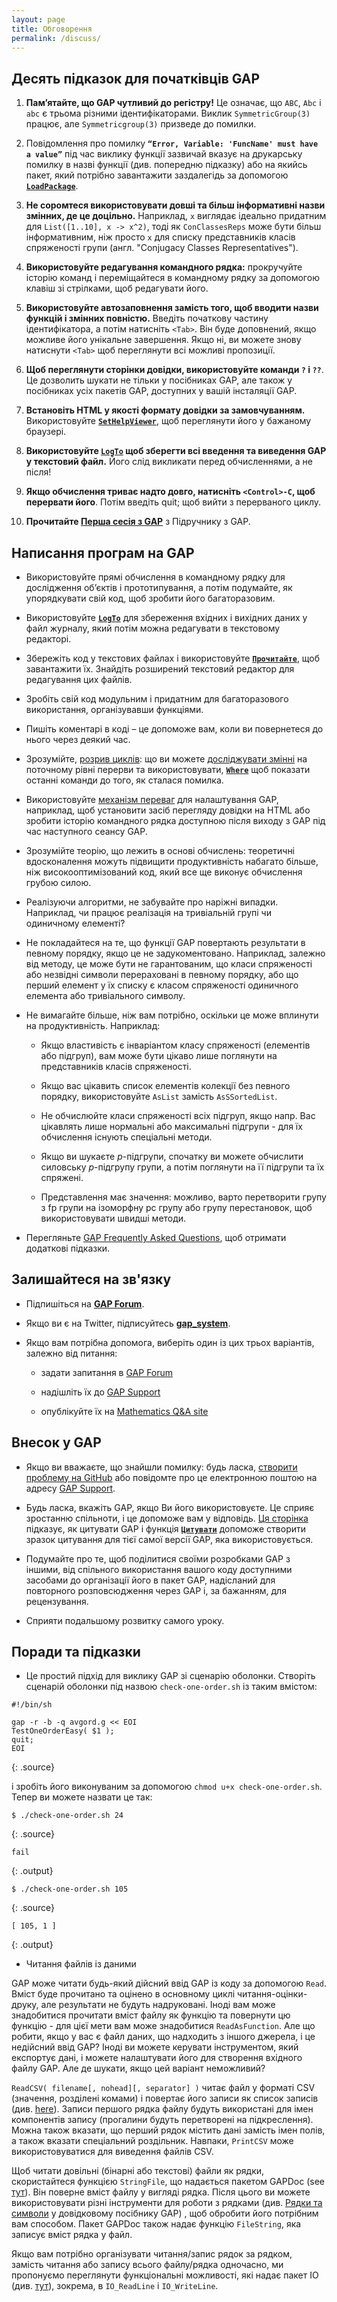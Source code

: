 ```yaml
---
layout: page
title: Обговорення
permalink: /discuss/
---
```


## Десять підказок для початківців GAP

1. **Пам’ятайте, що GAP чутливий до регістру!** Це означає, що `ABC`, `Abc` і `abc`
є трьома різними ідентифікаторами. Виклик `SymmetricGroup(3)` працює, але
`Symmetricgroup(3)` призведе до помилки.

2. Повідомлення про помилку **`“Error, Variable: 'FuncName' must have a value”`** під час
виклику функції зазвичай вказує на друкарську помилку в назві функції (див. попередню підказку)
або на якийсь пакет, який потрібно завантажити заздалегідь за допомогою
[**`LoadPackage`**](http://www.gap-system.org/Manuals/doc/ref/chap76.html#X79B373A77B29D1F5).

3. **Не соромтеся використовувати довші та більш інформативні назви змінних, де це
доцільно.** Наприклад, `x` виглядає ідеально придатним для `List([1..10], x -> x^2)`,
тоді як `ConClassesReps` може бути більш інформативним, ніж просто `x` для списку
представників класів спряженості групи (англ. "Conjugacy Classes Representatives").

4. **Використовуйте редагування командного рядка:** прокручуйте історію команд і переміщайтеся в
командному рядку за допомогою клавіш зі стрілками, щоб редагувати його.

5. **Використовуйте автозаповнення замість того, щоб вводити назви функцій і змінних повністю.**
Введіть початкову частину ідентифікатора, а потім натисніть `<Tab>`. Він буде доповнений, якщо можливе його унікальне завершення. Якщо ні, ви можете знову натиснути `<Tab>`
щоб переглянути всі можливі пропозиції.

6. **Щоб переглянути сторінки довідки, використовуйте команди `?` і `??`**. Це дозволить шукати не тільки
у посібниках GAP, але також у посібниках усіх пакетів GAP, доступних
у вашій інсталяції GAP.

7. **Встановіть HTML у якості формату довідки за замовчуванням.** Використовуйте
[**`SetHelpViewer`**](http://www.gap-system.org/Manuals/doc/ref/chap2.html#X87C1BFB2826488B0),
щоб переглянути його у бажаному браузері.

8. **Використовуйте [**`LogTo`**](http://www.gap-system.org/Manuals/doc/ref/chap9.html#X79813A6686894960)
щоб зберегти всі введення та виведення GAP у текстовий файл.** Його слід викликати перед
обчисленнями, а не після!

9. **Якщо обчислення триває надто довго, натисніть `<Control>-C`, щоб перервати його**.
Потім введіть quit; щоб вийти з перерваного циклу.

10. **Прочитайте [Перша сесія з GAP](http://www.gap-system.org/Manuals/doc/tut/chap2.html)**
з Підручнику з GAP.


## Написання програм на GAP

* Використовуйте прямі обчислення в командному рядку для дослідження об’єктів і прототипування,
а потім подумайте, як упорядкувати свій код, щоб зробити його багаторазовим.

* Використовуйте [**`LogTo`**](http://www.gap-system.org/Manuals/doc/ref/chap9.html#X79813A6686894960)
для збереження вхідних і вихідних даних у файл журналу, який потім можна редагувати в текстовому редакторі.

* Збережіть код у текстових файлах і використовуйте
[**`Прочитайте`**](http://www.gap-system.org/Manuals/doc/ref/chap9.html#X8373AC6B7D5F9167),
щоб завантажити їх. Знайдіть розширений текстовий редактор для редагування цих файлів.

* Зробіть свій код модульним і придатним для багаторазового використання, організувавши функціями.

* Пишіть коментарі в коді – це допоможе вам, коли ви повернетеся до нього через деякий час.

* Зрозумійте, [розрив циклів](http://www.gap-system.org/Manuals/doc/ref/chap6.html#X8593B49F8705B486):
що ви можете [досліджувати змінні](http://www.gap-system.org/Manuals/doc/ref/chap6.html#X7EE5CF2C8419F061)
на поточному рівні перерви та використовувати,
[**`Where`**](http://www.gap-system.org/Manuals/doc/ref/chap6.html#X7A7FFA2B7C1EF5A3)
щоб показати останні команди до того, як сталася помилка.

* Використовуйте [механізм переваг](http://www.gap-system.org/Manuals/doc/ref/chap3.html#X7FD66F977A3B02DF)
для налаштування GAP, наприклад, щоб установити засіб перегляду довідки на HTML або зробити історію командного рядка доступною
після виходу з GAP під час наступного сеансу GAP.

* Зрозумійте теорію, що лежить в основі обчислень: теоретичні вдосконалення можуть підвищити
продуктивність набагато більше, ніж високооптимізований код, який все ще виконує обчислення грубою силою.

* Реалізуючи алгоритми, не забувайте про наріжні випадки. Наприклад, чи працює
реалізація на тривіальній групі чи одиничному елементі?

* Не покладайтеся на те, що функції GAP повертають результати в певному порядку, якщо це не
задукоментовано. Наприклад, залежно від методу, це може бути не гарантованим,
що класи спряженості або незвідні символи перераховані в певному
порядку, або що перший елемент у їх списку є класом спряженості одиничного елемента
або тривіального символу.

* Не вимагайте більше, ніж вам потрібно, оскільки це може вплинути на продуктивність.
Наприклад:

    * Якщо властивість є інваріантом класу спряженості (елементів або
      підгруп), вам може бути цікаво лише поглянути на представників
      класів спряженості.

    * Якщо вас цікавить список елементів колекції без
певного порядку, використовуйте `AsList` замість `AsSSortedList`.

    * Не обчислюйте класи спряженості всіх підгруп, якщо напр.
     Вас цікавлять лише нормальні або максимальні підгрупи - для їх обчислення
     існують спеціальні методи.

    * Якщо ви шукаєте _p_-підгрупи, спочатку ви можете обчислити
     силовську _p_-підгрупу групи, а потім поглянути на її підгрупи
      та їх спряжені.

    * Представлення має значення: можливо, варто перетворити групу з fp групи 
    на ізоморфну pc групу або групу перестановок, щоб використовувати швидші методи.

* Перегляньте [GAP Frequently Asked Questions](http://www.gap-system.org/Faq/faq.html), щоб отримати додаткові підказки.

## Залишайтеся на зв'язку

* Підпишіться на **[GAP Forum](http://mail.gap-system.org/mailman/listinfo/forum)**.

* Якщо ви є на Twitter, підписуйтесь **[gap_system](https://twitter.com/gap_system)**.

* Якщо вам потрібна допомога, виберіть один із цих трьох варіантів, залежно від питання:

    * задати запитання в [GAP Forum](http://www.gap-system.org/Contacts/Forum/forum.html)

    * надішліть їх до [GAP Support](http://www.gap-system.org/Contacts/People/supportgroup.html)

    * опублікуйте їх на [Mathematics Q&A site](http://math.stackexchange.com/questions/tagged/gap?sort=frequent&pageSize=50)


## Внесок у GAP

* Якщо ви вважаєте, що знайшли помилку: будь ласка,
[створити проблему на GitHub](https://github.com/gap-system/gap/issues) або повідомте про це електронною поштою на адресу [GAP Support](http://www.gap-system.org/Contacts/People/supportgroup.html).

* Будь ласка, вкажіть GAP, якщо Ви його використовуєте. Це сприяє зростанню спільноти,
і це допоможе вам у відповідь.
[Ця сторінка](http://www.gap-system.org/Contacts/cite.html)
підказує, як цитувати GAP і функція
[**`Цитувати`**](http://www.gap-system.org/Manuals/doc/ref/chap76.html#X79637D9A7B1AD7F7)
допоможе створити зразок цитування для тієї самої версії GAP, яка використовується.

* Подумайте про те, щоб поділитися своїми розробками GAP з іншими, від спільного використання вашого коду
доступними засобами до організації його в пакет GAP, надісланий для повторного розповсюдження
через GAP і, за бажанням, для рецензування.

* Сприяти подальшому розвитку самого уроку.


## Поради та підказки

* Це простий підхід для виклику GAP зі сценарію оболонки. Створіть сценарій
оболонки під назвою `check-one-order.sh` із таким вмістом:

~~~
#!/bin/sh

gap -r -b -q avgord.g << EOI
TestOneOrderEasy( $1 );
quit;
EOI
~~~
{: .source}

і зробіть його виконуваним за допомогою `chmod u+x check-one-order.sh`. Тепер ви можете назвати
це так:

~~~
$ ./check-one-order.sh 24
~~~
{: .source}

~~~
fail
~~~
{: .output}

~~~
$ ./check-one-order.sh 105
~~~
{: .source}

~~~
[ 105, 1 ]
~~~
{: .output}

* Читання файлів із даними

GAP може читати будь-який дійсний ввід GAP із коду за допомогою `Read`. Вміст буде
прочитано та оцінено в основному циклі читання-оцінки-друку, але результати
не будуть надруковані. Іноді вам може знадобитися прочитати вміст файлу як функцію
 та повернути цю функцію - для цієї мети вам може знадобитися `ReadAsFunction`.
Але що робити, якщо у вас є файл даних, що надходить з іншого джерела, і це
недійсний ввід GAP? Іноді ви можете керувати інструментом, який експортує
 дані, і можете налаштувати його для створення вхідного файлу GAP. Але де шукати,
якщо цей варіант неможливий?

`ReadCSV( filename[, nohead][, separator] )` читає файл у форматі CSV (значення,
 розділені комами) і повертає його записи як список записів
(див. [here](http://www.gap-system.org/Manuals/doc/ref/chap10.html#X848DD7DC79363341)).
Записи першого рядка файлу будуть використані для імен
компонентів запису (прогалини будуть перетворені на підкреслення).
Можна також вказати, що перший рядок містить дані замість імен полів, а також
вказати спеціальний роздільник. Навпаки, `PrintCSV`
може використовуватися для виведення файлів CSV.

Щоб читати довільні (бінарні або текстові) файли як рядки, скористайтеся функцією `StringFile`,
що надається пакетом GAPDoc (see
[тут](http://www.gap-system.org/Manuals/pkg/GAPDoc-1.5.1/doc/chap6.html#X7E14D32181FBC3C3)).
Він поверне вміст файлу у вигляді рядка.
Після цього ви можете використовувати різні інструменти для роботи з рядками (див.
[Рядки та символи](http://www.gap-system.org/Manuals/doc/ref/chap27.htmlGAPDoc)
у довідковому посібнику GAP) , щоб обробити його потрібним вам способом. Пакет GAPDoc
також надає функцію `FileString`, яка записує вміст рядка
у файл.

Якщо вам потрібно організувати читання/запис рядок за рядком, замість читання
або запису всього файлу/рядка одночасно, ми пропонуємо переглянути функціональні
можливості, які надає пакет IO
(див. [тут](http://www.gap-system.org/Manuals/pkg/io-4.4.6/doc/chap4.html)),
зокрема, в `IO_ReadLine` і `IO_WriteLine`.

